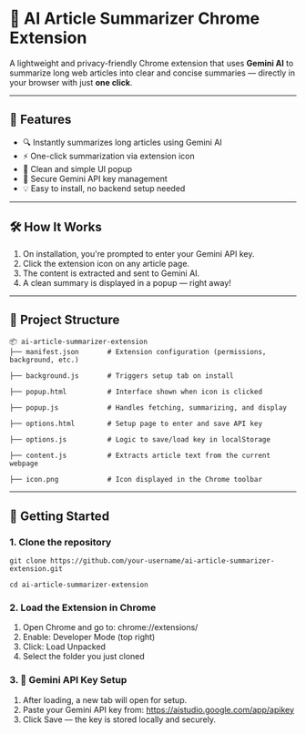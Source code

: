 # 🧠 AI Article Summarizer Chrome Extension

A lightweight and privacy-friendly Chrome extension that uses **Gemini AI** to summarize long web articles into clear and concise summaries — directly in your browser with just **one click**.

---

## 📌 Features

- 🔍 Instantly summarizes long articles using Gemini AI  
- ⚡ One-click summarization via extension icon  
- 🧠 Clean and simple UI popup  
- 🔐 Secure Gemini API key management  
- 💡 Easy to install, no backend setup needed  

---

## 🛠️ How It Works

1. On installation, you're prompted to enter your Gemini API key.  
2. Click the extension icon on any article page.  
3. The content is extracted and sent to Gemini AI.  
4. A clean summary is displayed in a popup — right away!

---

## 📁 Project Structure
```
📦 ai-article-summarizer-extension
├── manifest.json       # Extension configuration (permissions, background, etc.)

├── background.js       # Triggers setup tab on install

├── popup.html          # Interface shown when icon is clicked

├── popup.js            # Handles fetching, summarizing, and display

├── options.html        # Setup page to enter and save API key

├── options.js          # Logic to save/load key in localStorage

├── content.js          # Extracts article text from the current webpage

├── icon.png            # Icon displayed in the Chrome toolbar
```
---

## 🚀 Getting Started

### 1. Clone the repository

`git clone https://github.com/your-username/ai-article-summarizer-extension.git`

`cd ai-article-summarizer-extension`

### 2. Load the Extension in Chrome

1. Open Chrome and go to: chrome://extensions/
2. Enable: Developer Mode (top right)
3. Click: Load Unpacked
4. Select the folder you just cloned

### 3. 🔐 Gemini API Key Setup

1. After loading, a new tab will open for setup.
2. Paste your Gemini API key from: https://aistudio.google.com/app/apikey
3. Click Save — the key is stored locally and securely.


